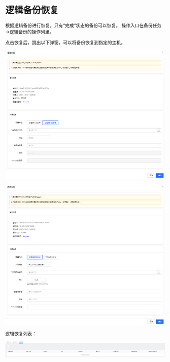 # 逻辑备份恢复

根据逻辑备份进行恢复，只有“完成”状态的备份可以恢复。
操作入口在备份任务→逻辑备份的操作列里。

点击恢复后，跳出以下弹窗，可以将备份恢复到指定的主机。
 
![](../../image/DBS/logical-recovery1.png)

![](../../image/DBS/logical-recovery2.png) 
 
逻辑恢复列表：
 
![](../../image/DBS/logical-recovery3.png) 
